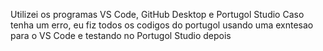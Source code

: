 Utilizei os programas VS Code, GitHub Desktop e Portugol Studio
Caso tenha um erro, eu fiz todos os codigos do portugol usando uma exntesao para o VS Code e testando no Portugol Studio depois

